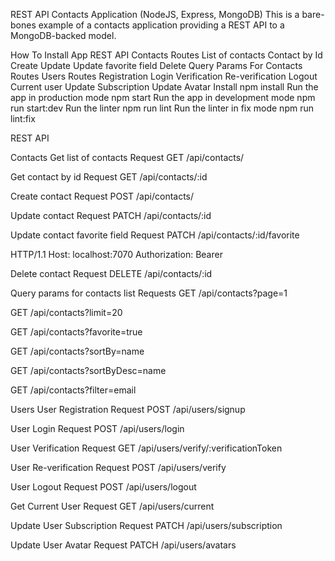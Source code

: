 REST API Contacts Application (NodeJS, Express, MongoDB)
This is a bare-bones example of a contacts application providing a REST API to a MongoDB-backed model.

How To Install App
REST API
Contacts Routes
List of contacts
Contact by Id
Create
Update
Update favorite field
Delete
Query Params For Contacts Routes
Users Routes
Registration
Login
Verification
Re-verification
Logout
Current user
Update Subscription
Update Avatar
Install
npm install
Run the app in production mode
npm start
Run the app in development mode
npm run start:dev
Run the linter
npm run lint
Run the linter in fix mode
npm run lint:fix


REST API


Contacts
Get list of contacts
Request
GET /api/contacts/


Get contact by id
Request
GET /api/contacts/:id


Create contact
Request
POST /api/contacts/


Update contact
Request
PATCH /api/contacts/:id


Update contact favorite field
Request
PATCH /api/contacts/:id/favorite

HTTP/1.1
Host: localhost:7070
Authorization: Bearer


Delete contact
Request
DELETE /api/contacts/:id


Query params for contacts list
Requests
GET /api/contacts?page=1

GET /api/contacts?limit=20

GET /api/contacts?favorite=true

GET /api/contacts?sortBy=name

GET /api/contacts?sortByDesc=name

GET /api/contacts?filter=email


Users
User Registration
Request
POST /api/users/signup


User Login
Request
POST /api/users/login


User Verification
Request
GET /api/users/verify/:verificationToken


User Re-verification
Request
POST /api/users/verify

User Logout
Request
POST /api/users/logout


Get Current User
Request
GET /api/users/current

Update User Subscription
Request
PATCH /api/users/subscription


Update User Avatar
Request
PATCH /api/users/avatars


